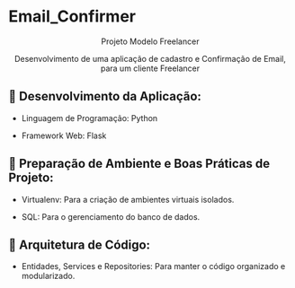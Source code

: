 ﻿# Email_Confirmer

<p align="center">
Projeto Modelo Freelancer<br/>

<p align="center">
  Desenvolvimento de uma aplicação de cadastro e Confirmação de Email, para um cliente Freelancer<br/>

## 🚀 Desenvolvimento da Aplicação:

- Linguagem de Programação: Python

- Framework Web: Flask


## 🔧 Preparação de Ambiente e Boas Práticas de Projeto:

- Virtualenv: Para a criação de ambientes virtuais isolados.

- SQL: Para o gerenciamento do banco de dados.


## 📐 Arquitetura de Código:

- Entidades, Services e Repositories: Para manter o código organizado e modularizado.




